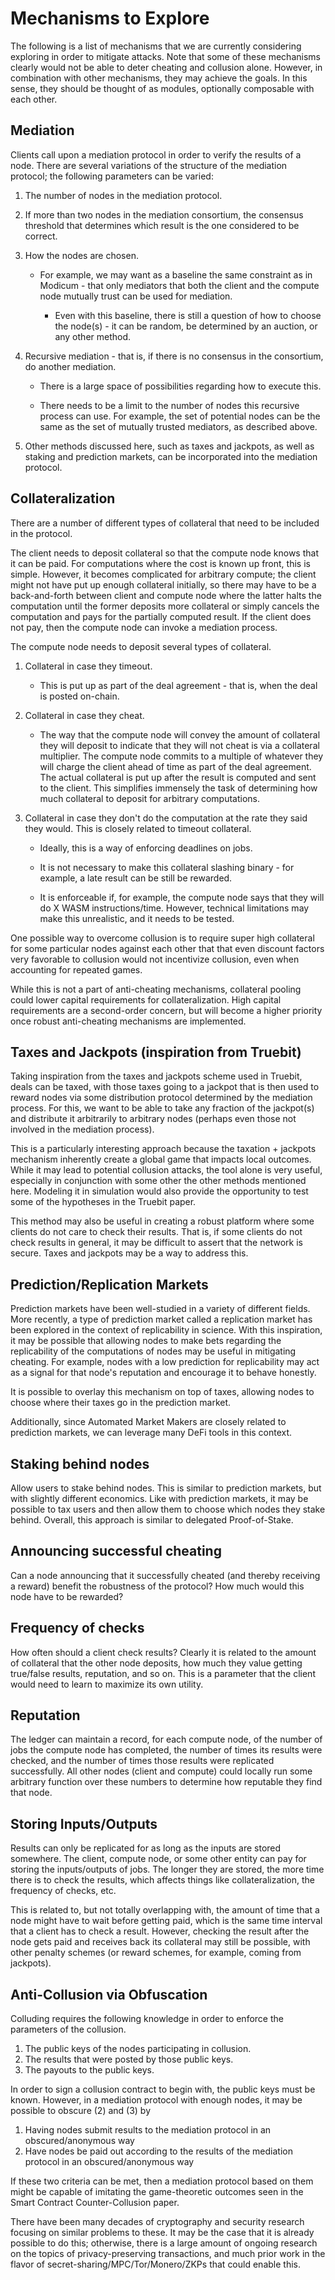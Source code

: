 # Mechanisms to Explore

The following is a list of mechanisms that we are currently considering exploring in order to mitigate attacks. Note that some of these mechanisms clearly would not be able to deter cheating and collusion alone. However, in combination with other mechanisms, they may achieve the goals. In this sense, they should be thought of as modules, optionally composable with each other.


##  Mediation

Clients call upon a mediation protocol in order to verify the results of a node. There are several variations of the structure of the mediation protocol; the following parameters can be varied:

1. The number of nodes in the mediation protocol.

2. If more than two nodes in the mediation consortium, the consensus threshold that determines which result is the one considered to be correct.

3. How the nodes are chosen.

    * For example, we may want as a baseline the same constraint as in Modicum - that only mediators that both the client and the compute node mutually trust can be used for mediation.

      * Even with this baseline, there is still a question of how to choose the node(s) - it can be random, be determined by an auction, or any other method.

4. Recursive mediation - that is, if there is no consensus in the consortium, do another mediation.

    * There is a large space of possibilities regarding how to execute this.

    * There needs to be a limit to the number of nodes this recursive process can use. For example, the set of potential nodes can be the same as the set of mutually trusted mediators, as described above.

5. Other methods discussed here, such as taxes and jackpots, as well as staking and prediction markets, can be incorporated into the mediation protocol.


## Collateralization

There are a number of different types of collateral that need to be included in the protocol.

The client needs to deposit collateral so that the compute node knows that it can be paid. For computations where the cost is known up front, this is simple. However, it becomes complicated for arbitrary compute; the client might not have put up enough collateral initially, so there may have to be a back-and-forth between client and compute node where the latter halts the computation until the former deposits more collateral or simply cancels the computation and pays for the partially computed result. If the client does not pay, then the compute node can invoke a mediation process.

The compute node needs to deposit several types of collateral.

1. Collateral in case they timeout.

    * This is put up as part of the deal agreement - that is, when the deal is posted on-chain.


2. Collateral in case they cheat.

    * The way that the compute node will convey the amount of collateral they will deposit to indicate that they will not cheat is via a collateral multiplier. The compute node commits to a multiple of whatever they will charge the client ahead of time as part of the deal agreement. The actual collateral is put up after the result is computed and sent to the client. This simplifies immensely the task of determining how much collateral to deposit for arbitrary computations.


3. Collateral in case they don't do the computation at the rate they said they would. This is closely related to timeout collateral.

    * Ideally, this is a way of enforcing deadlines on jobs.

    * It is not necessary to make this collateral slashing binary - for example, a late result can be still be rewarded.

    * It is enforceable if, for example, the compute node says that they will do X WASM instructions/time. However, technical limitations may make this unrealistic, and it needs to be tested.

One possible way to overcome collusion is to require super high collateral for some particular nodes against each other that that even discount factors very favorable to collusion would not incentivize collusion, even when accounting for repeated games.

While this is not a part of anti-cheating mechanisms, collateral pooling could lower capital requirements for collateralization. High capital requirements are a second-order concern, but will become a higher priority once robust anti-cheating mechanisms are implemented.


## Taxes and Jackpots (inspiration from Truebit)

Taking inspiration from the taxes and jackpots scheme used in Truebit, deals can be taxed, with those taxes going to a jackpot that is then used to reward nodes via some distribution protocol determined by the mediation process. For this, we want to be able to take any fraction of the jackpot(s) and distribute it arbitrarily to arbitrary nodes (perhaps even those not involved in the mediation process).  

This is a particularly interesting approach because the taxation + jackpots mechanism inherently create a global game that impacts local outcomes. While it may lead to potential collusion attacks, the tool alone is very useful, especially in conjunction with some other the other methods mentioned here. Modeling it in simulation would also provide the opportunity to test some of the hypotheses in the Truebit paper.

This method may also be useful in creating a robust platform where some clients do not care to check their results. That is, if some clients do not check results in general, it may be difficult to assert that the network is secure. Taxes and jackpots may be a way to address this.  


## Prediction/Replication Markets

Prediction markets have been well-studied in a variety of different fields. More recently, a type of prediction market called a replication  market has been explored in the context of replicability in science. With this inspiration, it may be possible that allowing nodes to make bets regarding the replicability of the computations of nodes may be useful in mitigating cheating. For example, nodes with a low prediction for replicability may act as a signal for that node's reputation and encourage it to behave honestly.

It is possible to overlay this mechanism on top of taxes, allowing nodes to choose where their taxes go in the prediction market.

Additionally, since Automated Market Makers are closely related to prediction markets, we can leverage many DeFi tools in this context.


## Staking behind nodes

Allow users to stake behind nodes. This is similar to prediction markets, but with slightly different economics. Like with prediction markets, it may be possible to tax users and then allow them to choose which nodes they stake behind. Overall, this approach is similar to delegated Proof-of-Stake.


## Announcing successful cheating

Can a node announcing that it successfully cheated (and thereby receiving a reward) benefit the robustness of the protocol? How much would this node have to be rewarded?


## Frequency of checks

How often should a client check results? Clearly it is related to the amount of collateral that the other node deposits, how much they value getting true/false results, reputation, and so on. This is a parameter that the client would need to learn to maximize its own utility.

## Reputation

The ledger can maintain a record, for each compute node, of the number of jobs the compute node has completed, the number of times its results were checked, and the number of times those results were replicated successfully. All other nodes (client and compute) could locally run some arbitrary function over these numbers to determine how reputable they find that node.

## Storing Inputs/Outputs

Results can only be replicated for as long as the inputs are stored somewhere. The client, compute node, or some other entity can pay for storing the inputs/outputs of jobs. The longer they are stored, the more time there is to check the results, which affects things like collateralization, the frequency of checks, etc.

This is related to, but not totally overlapping with, the amount of time that a node might have to wait before getting paid, which is the same time interval that a client has to check a result. However, checking the result after the node gets paid and receives back its collateral may still be possible, with other penalty schemes (or reward schemes, for example, coming from jackpots).


## Anti-Collusion via Obfuscation

Colluding requires the following knowledge in order to enforce the parameters of the collusion.

1. The public keys of the nodes participating in collusion.
2. The results that were posted by those public keys.
3. The payouts to the public keys.

In order to sign a collusion contract to begin with, the public keys must be known. However, in a mediation protocol with enough nodes, it may be possible to obscure (2) and (3) by

1. Having nodes submit results to the mediation protocol in an obscured/anonymous way
2. Have nodes be paid out according to the results of the mediation protocol in an obscured/anonymous way

If these two criteria can be met, then a mediation protocol based on them might be capable of imitating the game-theoretic outcomes seen in the Smart Contract Counter-Collusion paper.

There have been many decades of cryptography and security research focusing on similar problems to these. It may be the case that it is already possible to do this; otherwise, there is a large amount of ongoing research on the topics of privacy-preserving transactions, and much prior work in the flavor of secret-sharing/MPC/Tor/Monero/ZKPs that could enable this.
